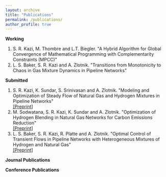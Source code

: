 ```yaml
---
layout: archive
title: "Publications"
permalink: /publications/
author_profile: true
---
```


**Working**

<ol>
<li>S. R. Kazi, M. Thombre and L.T. Biegler. "A Hybrid Algorithm for Global Convergence of Mathematical Programming with Complementarity Constraints        (MPCC)"</li>
<li>L. S. Baker, S. R. Kazi and A. Zlotnik. "Transitions from Monotonicity to Chaos in Gas Mixture Dynamics in Pipeline Networks"</li>
</ol>
  
**Submitted**

<ol>
<li>S. R. Kazi, K. Sundar, S. Srinivasan and A. Zlotnik. "Modeling and Optimization of Steady Flow of Natural Gas and Hydrogen Mixtures in Pipeline Networks" </br>
<a href = "https://arxiv.org/pdf/2212.00961" target="_blank">[Preprint]</a> </li>
<li>M. Sodwatana, S. R. Kazi, K. Sundar and A. Zlotnik. "Optimization of Hydrogen Blending in Natural Gas Networks for Carbon Emissions Reduction"</br>
<a href = "https://arxiv.org/pdf/2210.16385" target="_blank">[Preprint]</a></li>
<li>L. S. Baker, S. R. Kazi, R. Platte and A. Zlotnik. "Optimal Control of Transient Flows in Pipeline Networks with Heterogeneous Mixtures of Hydrogen and Natural Gas"</br>
<a href = "https://arxiv.org/pdf/2210.06269" target="_blank">[Preprint]</a></li>
</ol>

**Journal Publications**

**Conference Publications**
